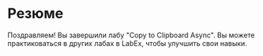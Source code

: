 # Резюме

Поздравляем! Вы завершили лабу "Copy to Clipboard Async". Вы можете практиковаться в других лабах в LabEx, чтобы улучшить свои навыки.
